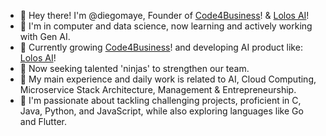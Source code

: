 - 👋 Hey there! I'm @diegomaye, Founder of [Code4Business](https://www.code4business.com/)! & [Lolos AI](https://www.lolos.ai)!
- 👀 I'm in computer and data science, now learning and actively working with Gen AI.
- 🌱 Currently growing [Code4Business](https://www.code4business.com/)! and developing AI product like: [Lolos AI](https://www.lolos.ai)!
- 🥋 Now seeking talented 'ninjas' to strengthen our team.
- 👷 My main experience and daily work is related to AI, Cloud Computing, Microservice Stack Architecture, Management & Entrepreneurship.
- 💞️ I'm passionate about tackling challenging projects, proficient in C, Java, Python, and JavaScript, while also exploring languages like Go and Flutter.

<!---
diegomaye/diegomaye is a ✨ special ✨ repository because its `README.md` (this file) appears on your GitHub profile.
You can click the Preview link to take a look at your changes.
--->
